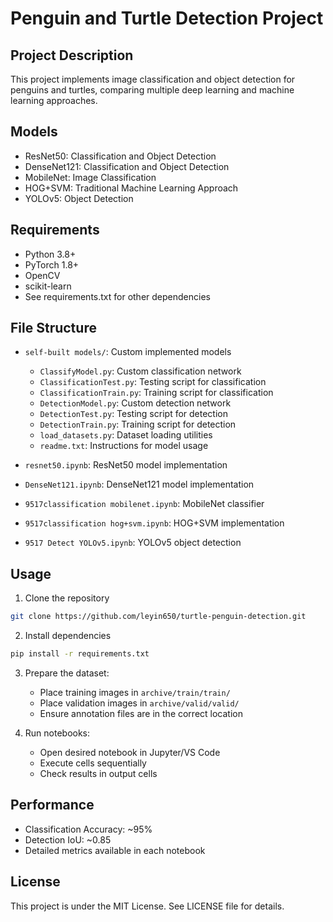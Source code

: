 # Penguin and Turtle Detection Project

## Project Description
This project implements image classification and object detection for penguins and turtles, comparing multiple deep learning and machine learning approaches.

## Models
- ResNet50: Classification and Object Detection
- DenseNet121: Classification and Object Detection 
- MobileNet: Image Classification
- HOG+SVM: Traditional Machine Learning Approach
- YOLOv5: Object Detection

## Requirements
- Python 3.8+
- PyTorch 1.8+
- OpenCV
- scikit-learn
- See requirements.txt for other dependencies

## File Structure
- `self-built models/`: Custom implemented models
  - `ClassifyModel.py`: Custom classification network
  - `ClassificationTest.py`: Testing script for classification
  - `ClassificationTrain.py`: Training script for classification
  - `DetectionModel.py`: Custom detection network
  - `DetectionTest.py`: Testing script for detection
  - `DetectionTrain.py`: Training script for detection
  - `load_datasets.py`: Dataset loading utilities
  - `readme.txt`: Instructions for model usage
  
- `resnet50.ipynb`: ResNet50 model implementation
- `DenseNet121.ipynb`: DenseNet121 model implementation
- `9517classification mobilenet.ipynb`: MobileNet classifier
- `9517classification hog+svm.ipynb`: HOG+SVM implementation
- `9517 Detect YOLOv5.ipynb`: YOLOv5 object detection

## Usage
1. Clone the repository
```bash
git clone https://github.com/leyin650/turtle-penguin-detection.git
```

2. Install dependencies
```bash
pip install -r requirements.txt
```

3. Prepare the dataset:
   - Place training images in `archive/train/train/`
   - Place validation images in `archive/valid/valid/`
   - Ensure annotation files are in the correct location

4. Run notebooks:
   - Open desired notebook in Jupyter/VS Code
   - Execute cells sequentially
   - Check results in output cells

## Performance
- Classification Accuracy: ~95%
- Detection IoU: ~0.85
- Detailed metrics available in each notebook

## License
This project is under the MIT License. See LICENSE file for details.
